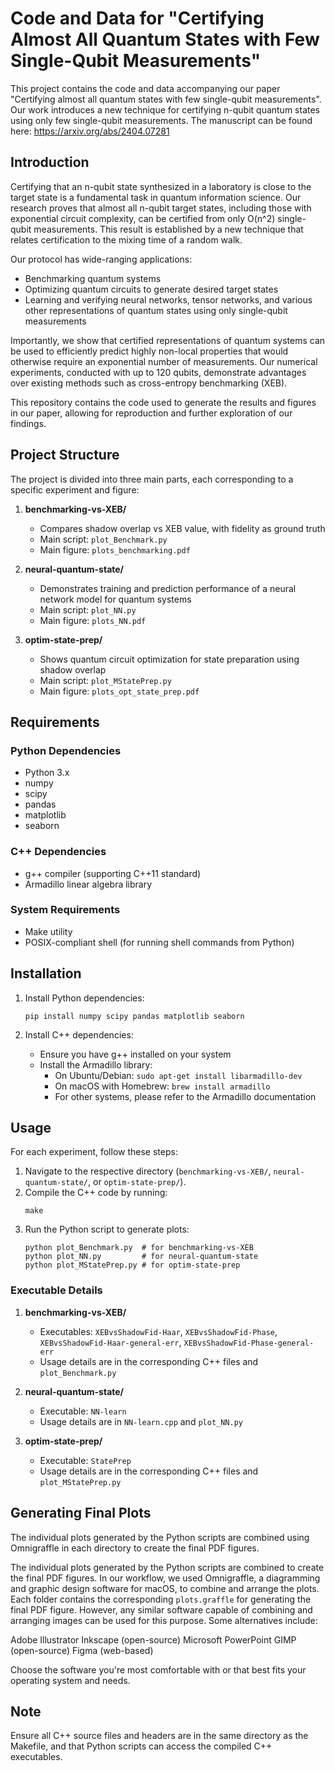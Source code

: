 # Code and Data for "Certifying Almost All Quantum States with Few Single-Qubit Measurements"

This project contains the code and data accompanying our paper "Certifying almost all quantum states with few single-qubit measurements". Our work introduces a new technique for certifying n-qubit quantum states using only few single-qubit measurements. The manuscript can be found here: https://arxiv.org/abs/2404.07281

## Introduction

Certifying that an n-qubit state synthesized in a laboratory is close to the target state is a fundamental task in quantum information science. Our research proves that almost all n-qubit target states, including those with exponential circuit complexity, can be certified from only O(n^2) single-qubit measurements. This result is established by a new technique that relates certification to the mixing time of a random walk.

Our protocol has wide-ranging applications:
- Benchmarking quantum systems
- Optimizing quantum circuits to generate desired target states
- Learning and verifying neural networks, tensor networks, and various other representations of quantum states using only single-qubit measurements

Importantly, we show that certified representations of quantum systems can be used to efficiently predict highly non-local properties that would otherwise require an exponential number of measurements. Our numerical experiments, conducted with up to 120 qubits, demonstrate advantages over existing methods such as cross-entropy benchmarking (XEB).

This repository contains the code used to generate the results and figures in our paper, allowing for reproduction and further exploration of our findings.

## Project Structure

The project is divided into three main parts, each corresponding to a specific experiment and figure:

1. **benchmarking-vs-XEB/**
   - Compares shadow overlap vs XEB value, with fidelity as ground truth
   - Main script: `plot_Benchmark.py`
   - Main figure: `plots_benchmarking.pdf`

2. **neural-quantum-state/**
   - Demonstrates training and prediction performance of a neural network model for quantum systems
   - Main script: `plot_NN.py`
   - Main figure: `plots_NN.pdf`

3. **optim-state-prep/**
   - Shows quantum circuit optimization for state preparation using shadow overlap
   - Main script: `plot_MStatePrep.py`
   - Main figure: `plots_opt_state_prep.pdf`

## Requirements

### Python Dependencies
- Python 3.x
- numpy
- scipy
- pandas
- matplotlib
- seaborn

### C++ Dependencies
- g++ compiler (supporting C++11 standard)
- Armadillo linear algebra library

### System Requirements
- Make utility
- POSIX-compliant shell (for running shell commands from Python)

## Installation

1. Install Python dependencies:
   ```
   pip install numpy scipy pandas matplotlib seaborn
   ```

2. Install C++ dependencies:
   - Ensure you have g++ installed on your system
   - Install the Armadillo library:
     - On Ubuntu/Debian: `sudo apt-get install libarmadillo-dev`
     - On macOS with Homebrew: `brew install armadillo`
     - For other systems, please refer to the Armadillo documentation

## Usage

For each experiment, follow these steps:

1. Navigate to the respective directory (`benchmarking-vs-XEB/`, `neural-quantum-state/`, or `optim-state-prep/`).
2. Compile the C++ code by running:
   ```
   make
   ```
3. Run the Python script to generate plots:
   ```
   python plot_Benchmark.py  # for benchmarking-vs-XEB
   python plot_NN.py         # for neural-quantum-state
   python plot_MStatePrep.py # for optim-state-prep
   ```

### Executable Details

1. **benchmarking-vs-XEB/**
   - Executables: `XEBvsShadowFid-Haar`, `XEBvsShadowFid-Phase`, `XEBvsShadowFid-Haar-general-err`, `XEBvsShadowFid-Phase-general-err`
   - Usage details are in the corresponding C++ files and `plot_Benchmark.py`

2. **neural-quantum-state/**
   - Executable: `NN-learn`
   - Usage details are in `NN-learn.cpp` and `plot_NN.py`

3. **optim-state-prep/**
   - Executable: `StatePrep`
   - Usage details are in the corresponding C++ files and `plot_MStatePrep.py`

## Generating Final Plots

The individual plots generated by the Python scripts are combined using Omnigraffle in each directory to create the final PDF figures.

The individual plots generated by the Python scripts are combined to create the final PDF figures. In our workflow, we used Omnigraffle, a diagramming and graphic design software for macOS, to combine and arrange the plots. Each folder contains the corresponding `plots.graffle` for generating the final PDF figure. However, any similar software capable of combining and arranging images can be used for this purpose. Some alternatives include:

Adobe Illustrator
Inkscape (open-source)
Microsoft PowerPoint
GIMP (open-source)
Figma (web-based)

Choose the software you're most comfortable with or that best fits your operating system and needs.

## Note

Ensure all C++ source files and headers are in the same directory as the Makefile, and that Python scripts can access the compiled C++ executables.
